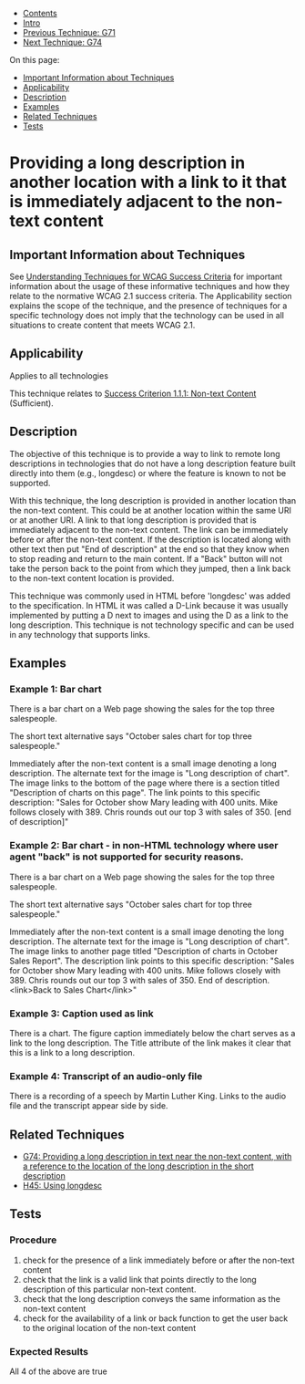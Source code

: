 -   [Contents](https://www.w3.org/WAI/WCAG21/Techniques/#techniques "Table of Contents")
-   [Intro](https://www.w3.org/WAI/WCAG21/Techniques/#introduction "Introduction to Techniques")
-   [Previous Technique: G71](G71)
-   [Next Technique: G74](G74)

On this page:

-   [Important Information about Techniques](#important-information)
-   [Applicability](#applicability)
-   [Description](#description)
-   [Examples](#examples)
-   [Related Techniques](#related)
-   [Tests](#tests)

Providing a long description in another location with a link to it that is immediately adjacent to the non-text content
=======================================================================================================================

Important Information about Techniques
--------------------------------------

See [Understanding Techniques for WCAG Success Criteria](https://www.w3.org/WAI/WCAG21/Understanding/understanding-techniques) for important information about the usage of these informative techniques and how they relate to the normative WCAG 2.1 success criteria. The Applicability section explains the scope of the technique, and the presence of techniques for a specific technology does not imply that the technology can be used in all situations to create content that meets WCAG 2.1.

Applicability
-------------

Applies to all technologies

This technique relates to [Success Criterion 1.1.1: Non-text Content](https://www.w3.org/WAI/WCAG21/Understanding/non-text-content) (Sufficient).

Description
-----------

The objective of this technique is to provide a way to link to remote long descriptions in technologies that do not have a long description feature built directly into them (e.g., longdesc) or where the feature is known to not be supported.

With this technique, the long description is provided in another location than the non-text content. This could be at another location within the same URI or at another URI. A link to that long description is provided that is immediately adjacent to the non-text content. The link can be immediately before or after the non-text content. If the description is located along with other text then put "End of description" at the end so that they know when to stop reading and return to the main content. If a "Back" button will not take the person back to the point from which they jumped, then a link back to the non-text content location is provided.

This technique was commonly used in HTML before 'longdesc' was added to the specification. In HTML it was called a D-Link because it was usually implemented by putting a D next to images and using the D as a link to the long description. This technique is not technology specific and can be used in any technology that supports links.

Examples
--------

### Example 1: Bar chart

There is a bar chart on a Web page showing the sales for the top three salespeople.

The short text alternative says "October sales chart for top three salespeople."

Immediately after the non-text content is a small image denoting a long description. The alternate text for the image is "Long description of chart". The image links to the bottom of the page where there is a section titled "Description of charts on this page". The link points to this specific description: "Sales for October show Mary leading with 400 units. Mike follows closely with 389. Chris rounds out our top 3 with sales of 350. \[end of description\]"

### Example 2: Bar chart - in non-HTML technology where user agent "back" is not supported for security reasons.

There is a bar chart on a Web page showing the sales for the top three salespeople.

The short text alternative says "October sales chart for top three salespeople."

Immediately after the non-text content is a small image denoting the long description. The alternate text for the image is "Long description of chart". The image links to another page titled "Description of charts in October Sales Report". The description link points to this specific description: "Sales for October show Mary leading with 400 units. Mike follows closely with 389. Chris rounds out our top 3 with sales of 350. End of description. &lt;link&gt;Back to Sales Chart&lt;/link&gt;"

### Example 3: Caption used as link

There is a chart. The figure caption immediately below the chart serves as a link to the long description. The Title attribute of the link makes it clear that this is a link to a long description.

### Example 4: Transcript of an audio-only file

There is a recording of a speech by Martin Luther King. Links to the audio file and the transcript appear side by side.

Related Techniques
------------------

-   [G74: Providing a long description in text near the non-text content, with a reference to the location of the long description in the short description](https://www.w3.org/WAI/WCAG21/Techniques/general/G74)
-   [H45: Using longdesc](https://www.w3.org/WAI/WCAG21/Techniques/html/H45)

Tests
-----

### Procedure

1.  check for the presence of a link immediately before or after the non-text content
2.  check that the link is a valid link that points directly to the long description of this particular non-text content.
3.  check that the long description conveys the same information as the non-text content
4.  check for the availability of a link or back function to get the user back to the original location of the non-text content

### Expected Results

All 4 of the above are true
